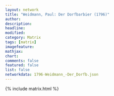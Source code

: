 ```yaml
---
layout: network
title: "Weidmann, Paul: Der Dorfbarbier (1796)"
author:
description:
headline:
modified:
category: Matrix
tags: [matrix]
imagefeature: 
mathjax: 
chart: 
comments: false
featured: false
list: false
networkdata: 1796-Weidmann_-Der_Dorfb.json
---
```

{% include matrix.html %}
